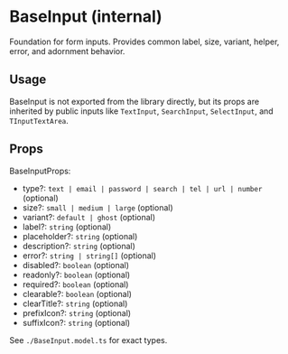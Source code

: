 # BaseInput (internal)

Foundation for form inputs. Provides common label, size, variant, helper, error, and adornment behavior.

## Usage

BaseInput is not exported from the library directly, but its props are inherited by public inputs like `TextInput`, `SearchInput`, `SelectInput`, and `TInputTextArea`.

## Props

BaseInputProps:
- type?: `text | email | password | search | tel | url | number` (optional)
- size?: `small | medium | large` (optional)
- variant?: `default | ghost` (optional)
- label?: `string` (optional)
- placeholder?: `string` (optional)
- description?: `string` (optional)
- error?: `string | string[]` (optional)
- disabled?: `boolean` (optional)
- readonly?: `boolean` (optional)
- required?: `boolean` (optional)
- clearable?: `boolean` (optional)
- clearTitle?: `string` (optional)
- prefixIcon?: `string` (optional)
- suffixIcon?: `string` (optional)

See `./BaseInput.model.ts` for exact types.
